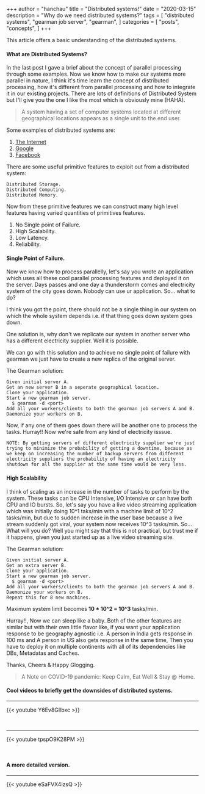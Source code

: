 +++
author = "hanchau"
title = "Distributed systems!"
date = "2020-03-15"
description = "Why do we need distributed systems?"
tags = [
    "distributed systems",
    "gearman job server",
    "gearman",
]
categories = [
    "posts",
    "concepts",
]
+++

This article offers a basic understanding of the distributed systems.
<!--more-->

#### What are Distributed Systems?

In the last post I gave a brief about the concept of parallel processing through some examples. Now we know how to make our systems more parallel in nature, I think it's time learn the concept of distributed processing, how it's different from parallel processing and how to integrate it in our existing projects. There are lots of definitions of Distributed System but I'll give you the one I like the most which is obviously mine (HAHA).

> A system having a set of computer systems located at different geographical locations appears as a single unit to the end user.

Some examples of distributed systems are:

1. [The Internet](https://arsalankhan.com/2015/07/02/is-internet-a-distributed-system/)
2. [Google](http://highscalability.com/google-architecture)
3. [Facebook](https://prezi.com/phbdww0euz94/facebook-as-a-distributed-system/)

There are some useful primitive features to exploit out from a distributed system:
```
Distributed Storage.
Distributed Computing.
Distributed Memory.
```
Now from these primitive features we can construct many high level features having varied quantities of primitives features.
1. No Single point of Failure.
2. High Scalability.
3. Low Latency.
4. Reliability.


#### Single Point of Failure.
Now we know how to process parallelly, let's say you wrote an application which uses all these cool parallel processing features and deployed it on the server. Days passes and one day a thunderstorm comes and electricity system of the city goes down. Nobody can use ur application. So... what to do?

I think you got the point, there should not be a single thing in our system on which the whole system depends i.e. if that thing goes down system goes down.

One solution is, why don't we replicate our system in another server who has a different electricity supplier. Well it is possible.

We can go with this solution and to achieve no single point of failure with gearman we just have to create a new replica of the original server.

The Gearman solution:
```
Given initial server A.
Get an new server B in a seperate geographical location.
Clone your application.
Start a new gearman job server.
  $ gearman -d <port>
Add all your workers/clients to both the gearman job servers A and B.
Daemonize your workers on B.
```
Now, if any one of them goes down there will be another one to process the tasks.
Hurray!! Now we're safe from any kind of electricity isssue.
```
NOTE: By getting servers of different electricity supplier we're just trying to minimize the probability of getting a downtime, because as we keep on increasing the number of backup servers from different electricity suppliers the probability of having an electricity shutdown for all the supplier at the same time would be very less.
```


#### High Scalability
I think of scaling as an increase in the number of tasks to perform by the system. These tasks can be CPU Intensive, I/O Intensive or can have both CPU and IO bursts. So, let's say you have a live video streaming application which was initially doing 10^1 taks/min with a machine limit of 10^2 tasks/min, but due to sudden increase in the user base because a live stream suddenly got viral, your system now receives 10^3 tasks/min. So... What will you do? Well you might say that this is not practical, but trust me if it happens, given you just started up as a live video streaming site.

The Gearman solution:
```
Given initial server A.
Get an extra server B.
Clone your application.
Start a new gearman job server.
  $ gearman -d <port>
Add all your workers/clients to both the gearman job servers A and B.
Daemonize your workers on B.
Repeat this for 8 new machines.
```

Maximum system limit becomes **10 * 10^2 = 10^3** tasks/min.

Hurray!!, Now we can sleep like a baby. Both of the other features are similar but with their own little flavor like, if you want your application response to be geography agnostic i.e. A person in India gets response in 100 ms and A person in US also gets response in the same time, Then you have to deploy it on multiple continents with all of its dependencies like DBs, Metadatas and Caches.

Thanks, Cheers & Happy Glogging.

> A Note on COVID-19 pandemic: Keep Calm, Eat Well & Stay @ Home.


#### Cool videos to briefly get the downsides of distributed systems.
---

{{< youtube Y6Ev8GIlbxc >}}

<br>

---

{{< youtube tpspO9K28PM >}}

<br>

#### A more detailed version.

---

{{< youtube eSaFVX4izsQ >}}

<br>
